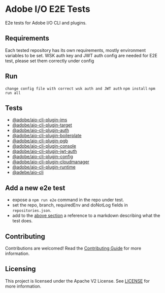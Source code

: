 # Adobe I/O E2E Tests

E2e tests for Adobe I/O CLI and plugins.

## Requirements

Each tested repository has its own requirements, mostly environment variables to be set.
WSK auth key and JWT auth config are needed for E2E test, please set them correctly under config

## Run

`change config file with correct wsk auth and JWT auth`
`npm install`
`npm run all`

## Tests

- [@adobe/aio-cli-plugin-ims](https://github.com/Yu1986/aio-cli-plugin-ims)
- [@adobe/aio-cli-plugin-target](https://github.com/Yu1986/aio-cli-plugin-target)
- [@adobe/aio-cli-plugin-auth](https://github.com/Yu1986/aio-cli-plugin-auth)
- [@adobe/aio-cli-plugin-boilerplate](https://github.com/Yu1986/aio-cli-plugin-boilerplate)
- [@adobe/aio-cli-plugin-pgb](https://github.com/Yu1986/aio-cli-plugin-pgb)
- [@adobe/aio-cli-plugin-console](https://github.com/Yu1986/aio-cli-plugin-console)
- [@adobe/aio-cli-plugin-jwt-auth](https://github.com/Yu1986/aio-cli-plugin-jwt-auth)
- [@adobe/aio-cli-plugin-config](https://github.com/Yu1986/aio-cli-plugin-config)
- [@adobe/aio-cli-plugin-cloudmanager](https://github.com/Yu1986/aio-cli-plugin-cloudmanager)
- [@adobe/aio-cli-plugin-runtime](https://github.com/Yu1986/aio-cli-plugin-runtime)
- [@adebe/aio-cli](https://github.com/Yu1986/aio-cli)

## Add a new e2e test

- expose a `npm run e2e` command in the repo under test.
- set the repo, branch, requiredEnv and doNotLog fields in `repositories.json`.
- add to the [above section](#tests) a reference to a markdown describing what the test does.

## Contributing

Contributions are welcomed! Read the [Contributing Guide](./.github/CONTRIBUTING.md) for more information.

## Licensing

This project is licensed under the Apache V2 License. See [LICENSE](LICENSE) for more information.
